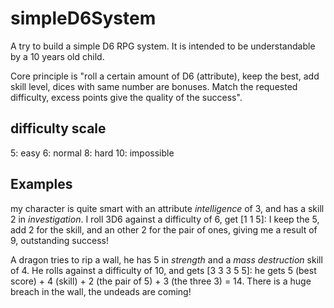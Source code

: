 # simpleD6System
A try to build a simple D6 RPG system. It is intended to be understandable by a 10 years old child.

Core principle is "roll a certain amount of D6 (attribute), keep the best, add skill level, dices with same number are
bonuses. Match the requested difficulty, excess points give the quality of the success". 

## difficulty scale

5: easy
6: normal
8: hard
10: impossible

## Examples
my character is quite smart with an attribute *intelligence* of 3, and has a skill 2 in *investigation*. I roll 3D6 against
a difficulty of 6, get [1 1 5]: I keep the 5, add 2 for the skill, and an other 2 for the pair of ones, giving me a
result of 9, outstanding success!

A dragon tries to rip a wall, he has 5 in *strength* and a *mass destruction* skill of 4. He rolls against a difficulty of
10, and gets [3 3 3 5 5]: he gets 5 (best score) + 4 (skill) + 2 (the pair of 5) + 3 (the three 3) = 14. There is a
huge breach in the wall, the undeads are coming!